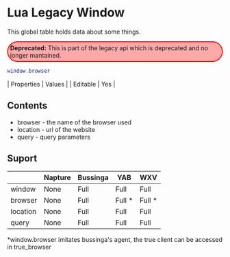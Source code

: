 # Lua Legacy Window
This global table holds data about some things.

<div style="padding:5px;border:2px #f00 solid;border-radius:5rem;background:#f005;">
  <b>Deprecated:</b> This is part of the legacy api which is deprecated and no longer mantained.
</div>

```lua
window.browser
```

| Properties | Values |
| Editable   | Yes     |

## Contents
- browser - the name of the browser used
- location - url of the website
- query - query parameters

## Suport

|          | Napture | Bussinga | YAB    | WXV    |
| -------- | ------- | -------- | ------ | ------ |
| window   | None    | Full     | Full   | Full   |
| browser  | None    | Full     | Full * | Full * |
| location | None    | Full     | Full   | Full   |
| query    | None    | Full     | Full   | Full   |

*window.browser imitates bussinga's agent, the true client can be accessed in true_browser